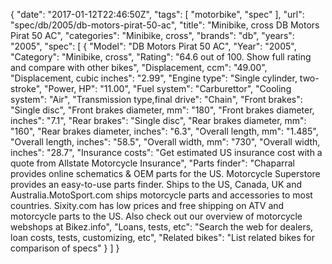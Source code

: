 {
    "date": "2017-01-12T22:46:50Z",
    "tags": [
        "motorbike",
        "spec"
    ],
    "url": "spec\/db\/2005\/db-motors-pirat-50-ac",
    "title": "Minibike, cross DB Motors Pirat 50 AC",
    "categories": "Minibike, cross",
    "brands": "db",
    "years": "2005",
    "spec": [
        {
            "Model": "DB Motors Pirat 50 AC",
            "Year": "2005",
            "Category": "Minibike, cross",
            "Rating": "64.6 out of 100. Show full rating and compare with other bikes",
            "Displacement, ccm": "49.00",
            "Displacement, cubic inches": "2.99",
            "Engine type": "Single cylinder, two-stroke",
            "Power, HP": "11.00",
            "Fuel system": "Carburettor",
            "Cooling system": "Air",
            "Transmission type,final drive": "Chain",
            "Front brakes": "Single disc",
            "Front brakes diameter, mm": "180",
            "Front brakes diameter, inches": "7.1",
            "Rear brakes": "Single disc",
            "Rear brakes diameter, mm": "160",
            "Rear brakes diameter, inches": "6.3",
            "Overall length, mm": "1.485",
            "Overall length, inches": "58.5",
            "Overall width, mm": "730",
            "Overall width, inches": "28.7",
            "Insurance costs": "Get estimated US insurance cost with a quote from Allstate Motorcycle Insurance",
            "Parts finder": "Chaparral provides online schematics & OEM parts for the US.   Motorcycle Superstore provides an easy-to-use parts finder. Ships to the US, Canada, UK and Australia.MotoSport.com ships motorcycle parts and accessories to most countries.    Sixity.com has low prices and free shipping on ATV and motorcycle parts to the US. Also check out our overview of motorcycle webshops at Bikez.info",
            "Loans, tests, etc": "Search the web for dealers, loan costs, tests, customizing, etc",
            "Related bikes": "List related bikes for comparison of specs"
        }
    ]
}